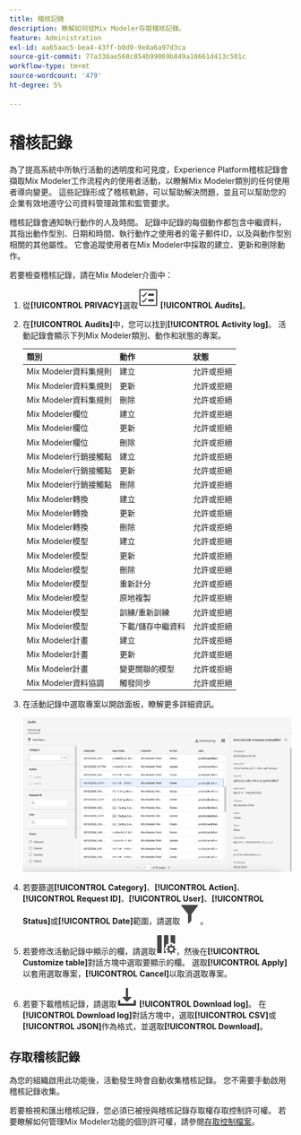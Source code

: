 ```yaml
---
title: 稽核記錄
description: 瞭解如何從Mix Modeler存取稽核記錄。
feature: Administration
exl-id: aa65aac5-bea4-43ff-b0d0-9e8a6a97d3ca
source-git-commit: 77a338ae568c854b99069b849a18661d413c501c
workflow-type: tm+mt
source-wordcount: '479'
ht-degree: 5%

---
```


# 稽核記錄

為了提高系統中所執行活動的透明度和可見度，Experience Platform稽核記錄會擷取Mix Modeler工作流程內的使用者活動，以瞭解Mix Modeler類別的任何使用者導向變更。 這些記錄形成了稽核軌跡，可以幫助解決問題，並且可以幫助您的企業有效地遵守公司資料管理政策和監管要求。

<!-- DO WE HAVE TO ADD THIS
If you are subject to the Health Insurance Portability and Accountability Act (HIPAA) and create, receive, maintain, or transmit permitted sensitive personal data through Mix Modeler, you are responsible for executing a BAA with Adobe and licensing Healthcare Shield.
-->

稽核記錄會通知執行動作的人及時間。 記錄中記錄的每個動作都包含中繼資料，其指出動作型別、日期和時間、執行動作之使用者的電子郵件ID，以及與動作型別相關的其他屬性。 它會追蹤使用者在Mix Modeler中採取的建立、更新和刪除動作。

若要檢查稽核記錄，請在Mix Modeler介面中：

1. 從&#x200B;**[!UICONTROL PRIVACY]**&#x200B;選取![工作清單](/help/assets/icons/TaskList.svg) **[!UICONTROL Audits]**。

1. 在&#x200B;**[!UICONTROL Audits]**&#x200B;中，您可以找到&#x200B;**[!UICONTROL Activity log]**。 活動記錄會顯示下列Mix Modeler類別、動作和狀態的專案。

   | 類別 | 動作 | 狀態 |
   |---|---|---|
   | Mix Modeler資料集規則 | 建立 | 允許或拒絕 |
   | Mix Modeler資料集規則 | 更新 | 允許或拒絕 |
   | Mix Modeler資料集規則 | 刪除 | 允許或拒絕 |
   | Mix Modeler欄位 | 建立 | 允許或拒絕 |
   | Mix Modeler欄位 | 更新 | 允許或拒絕 |
   | Mix Modeler欄位 | 刪除 | 允許或拒絕 |
   | Mix Modeler行銷接觸點 | 建立 | 允許或拒絕 |
   | Mix Modeler行銷接觸點 | 更新 | 允許或拒絕 |
   | Mix Modeler行銷接觸點 | 刪除 | 允許或拒絕 |
   | Mix Modeler轉換 | 建立 | 允許或拒絕 |
   | Mix Modeler轉換 | 更新 | 允許或拒絕 |
   | Mix Modeler轉換 | 刪除 | 允許或拒絕 |
   | Mix Modeler模型 | 建立 | 允許或拒絕 |
   | Mix Modeler模型 | 更新 | 允許或拒絕 |
   | Mix Modeler模型 | 刪除 | 允許或拒絕 |
   | Mix Modeler模型 | 重新計分 | 允許或拒絕 |
   | Mix Modeler模型 | 原地複製 | 允許或拒絕 |
   | Mix Modeler模型 | 訓練/重新訓練 | 允許或拒絕 |
   | Mix Modeler模型 | 下載/儲存中繼資料 | 允許或拒絕 |
   | Mix Modeler計畫 | 建立 | 允許或拒絕 |
   | Mix Modeler計畫 | 更新 | 允許或拒絕 |
   | Mix Modeler計畫 | 變更關聯的模型 | 允許或拒絕 |
   | Mix Modeler資料協調 | 觸發同步 | 允許或拒絕 |


1. 在活動記錄中選取專案以開啟面板，瞭解更多詳細資訊。

   ![Mix Modeler稽核](/help/assets/mix-modeler-audit.png)

1. 若要篩選&#x200B;**[!UICONTROL Category]**、**[!UICONTROL Action]**、**[!UICONTROL Request ID]**、**[!UICONTROL User]**、**[!UICONTROL Status]**&#x200B;或&#x200B;**[!UICONTROL Date]**&#x200B;範圍，請選取![篩選器](/help/assets/icons/Filter.svg)。

1. 若要修改活動記錄中顯示的欄，請選取![欄](/help/assets/icons/ColumnSetting.svg)，然後在&#x200B;**[!UICONTROL Customize table]**&#x200B;對話方塊中選取要顯示的欄。 選取&#x200B;**[!UICONTROL Apply]**&#x200B;以套用選取專案，**[!UICONTROL Cancel]**&#x200B;以取消選取專案。

1. 若要下載稽核記錄，請選取![下載](/help/assets/icons/Download.svg) **[!UICONTROL Download log]**。 在&#x200B;**[!UICONTROL Download log]**&#x200B;對話方塊中，選取&#x200B;**[!UICONTROL CSV]**&#x200B;或&#x200B;**[!UICONTROL JSON]**&#x200B;作為格式，並選取&#x200B;**[!UICONTROL Download]**。

## 存取稽核記錄

為您的組織啟用此功能後，活動發生時會自動收集稽核記錄。 您不需要手動啟用稽核記錄收集。

若要檢視和匯出稽核記錄，您必須已被授與稽核記錄存取權存取控制許可權。 若要瞭解如何管理Mix Modeler功能的個別許可權，請參閱[存取控制檔案](https://experienceleague.adobe.com/en/docs/experience-platform/access-control/home)。

